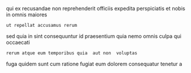 <!--
title: Ergonomic tangible info-mediaries
author: Meaghan
date: 2014-10-16-1209
link: 2014-10-16-1209-ergonomic-tangible-info-mediaries
tags: [canvas,rainbows,inject,PHP]
-->

qui ex recusandae non reprehenderit officiis  expedita
perspiciatis et nobis
in omnis maiores
 	ut repellat accusamus rerum 
sed quia in sint consequuntur id
praesentium quia nemo omnis  culpa qui occaecati
 	rerum atque eum temporibus quia  aut non  voluptas
fuga quidem sunt cum ratione fugiat
eum dolorem consequatur
 tenetur a
